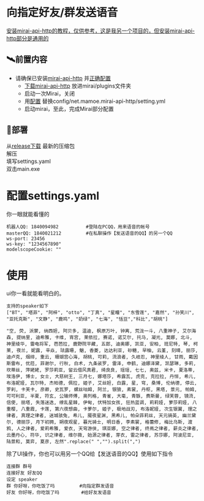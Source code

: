 # 向指定好友/群发送语音

[安装mirai-api-http的教程，仅供参考，这是我另一个项目的，但安装mirai-api-http部分是通用的](https://github.com/avilliai/Bergml/releases/tag/idn)
## 🛰前置内容
- 请确保已安装[mirai-api-http](https://github.com/project-mirai/mirai-api-http) 并[正确配置](https://github.com/avilliai/wReply/blob/master/setting.yml) <br>
  - [下载mirai-api-http](https://github.com/project-mirai/mirai-api-http) 放进mirai/plugins文件夹
  - 启动一次Mirai，关闭
  - 用[配置](https://github.com/avilliai/wReply/blob/master/setting.yml) 替换config/net.mamoe.mirai-api-http/setting.yml
  - 启动mirai，至此，完成Mirai部分配置
## 🚀部署
从[release下载](https://github.com/avilliai/Lisianthus/releases) 最新的压缩包<br>
解压<br>
填写settings.yaml<br>
双击main.exe

# 配置settings.yaml
你一眼就能看懂的
```
机器人QQ: 1840094982          #登陆在PCQQ，用来语音的帐号
masterQQ: 1840021212         #在私聊操作【发送语音的QQ】的另一个QQ
ws-port: 23456
ws-key: "1234567890"
modelscopeCookie: ""
```
# 使用
ui你一看就能看明白的。
```
支持的speaker如下
["BT", "塔菲", "阿梓", "otto", "丁真", "星瞳", "东雪莲", "嘉然", "孙笑川", "亚托克斯", "文静", "鹿鸣", "奶绿", "七海", "恬豆","科比","胡桃"]

"空, 荧, 派蒙, 纳西妲, 阿贝多, 温迪, 枫原万叶, 钟离, 荒泷一斗, 八重神子, 艾尔海森, 提纳里, 迪希雅, 卡维, 宵宫, 莱依拉, 赛诺, 诺艾尔, 托马, 凝光, 莫娜, 北斗, 神里绫华, 雷电将军, 芭芭拉, 鹿野院平藏, 五郎, 迪奥娜, 凯亚, 安柏, 班尼特, 琴, 柯莱, 夜兰, 妮露, 辛焱, 珐露珊, 魈, 香菱, 达达利亚, 砂糖, 早柚, 云堇, 刻晴, 丽莎, 迪卢克, 烟绯, 重云, 珊瑚宫心海, 胡桃, 可莉, 流浪者, 久岐忍, 神里绫人, 甘雨, 戴因斯雷布, 优菈, 菲谢尔, 行秋, 白术, 九条裟罗, 雷泽, 申鹤, 迪娜泽黛, 凯瑟琳, 多莉, 坎蒂丝, 萍姥姥, 罗莎莉亚, 留云借风真君, 绮良良, 瑶瑶, 七七, 奥兹, 米卡, 夏洛蒂, 埃洛伊, 博士, 女士, 大慈树王, 三月七, 娜塔莎, 希露瓦, 虎克, 克拉拉, 丹恒, 希儿, 布洛妮娅, 瓦尔特, 杰帕德, 佩拉, 姬子, 艾丝妲, 白露, 星, 穹, 桑博, 伦纳德, 停云, 罗刹, 卡芙卡, 彦卿, 史瓦罗, 螺丝咕姆, 阿兰, 银狼, 素裳, 丹枢, 黑塔, 景元, 帕姆, 可可利亚, 半夏, 符玄, 公输师傅, 奥列格, 青雀, 大毫, 青镞, 费斯曼, 绿芙蓉, 镜流, 信使, 丽塔, 失落迷迭, 缭乱星棘, 伊甸, 伏特加女孩, 狂热蓝调, 莉莉娅, 萝莎莉娅, 八重樱, 八重霞, 卡莲, 第六夜想曲, 卡萝尔, 姬子, 极地战刃, 布洛妮娅, 次生银翼, 理之律者, 真理之律者, 迷城骇兔, 希儿, 魇夜星渊, 黑希儿, 帕朵菲莉丝, 天元骑英, 幽兰黛尔, 德丽莎, 月下初拥, 朔夜观星, 暮光骑士, 明日香, 李素裳, 格蕾修, 梅比乌斯, 渡鸦, 人之律者, 爱莉希雅, 爱衣, 天穹游侠, 琪亚娜, 空之律者, 终焉之律者, 薪炎之律者, 云墨丹心, 符华, 识之律者, 维尔薇, 始源之律者, 芽衣, 雷之律者, 苏莎娜, 阿波尼亚, 陆景和, 莫弈, 夏彦, 左然".replace(" ","").split(",")

```
除了UI操作，你也可以用另一个QQ给【发送语音的QQ】使用如下指令
```
连接群 群号
连接好友 好友QQ
设定 speaker
群 你好呀，你吃饭了吗         #向指定群发语音
好友 你好呀，你吃饭了吗        #给好友发语音
```

